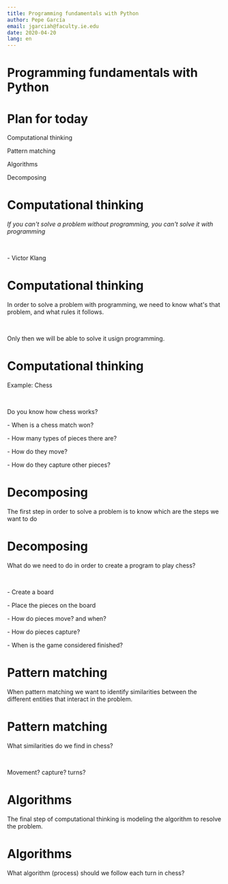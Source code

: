 ```yaml
---
title: Programming fundamentals with Python
author: Pepe García
email: jgarciah@faculty.ie.edu
date: 2020-04-20
lang: en
---
```


Programming fundamentals with Python
====================================


Plan for today
==============

Computational thinking

Pattern matching

Algorithms

Decomposing

Computational thinking
======================

*If you can\'t solve a problem without programming, you can\'t solve it
with programming*

 

\- Victor Klang

Computational thinking
======================

In order to solve a problem with programming, we need to know what\'s
that problem, and what rules it follows.

 

Only then we will be able to solve it usign programming.

Computational thinking
======================

Example: Chess

 

Do you know how chess works?

\- When is a chess match won?

\- How many types of pieces there are?

\- How do they move?

\- How do they capture other pieces?

Decomposing
===========

The first step in order to solve a problem is to know which are the
steps we want to do

Decomposing
===========

What do we need to do in order to create a program to play chess?

 

\- Create a board

\- Place the pieces on the board

\- How do pieces move? and when?

\- How do pieces capture?

\- When is the game considered finished?

Pattern matching
================

When pattern matching we want to identify similarities between the
different entities that interact in the problem.

Pattern matching
================

What similarities do we find in chess?

 

Movement? capture? turns?

Algorithms
==========

The final step of computational thinking is modeling the algorithm to
resolve the problem.

Algorithms
==========

What algorithm (process) should we follow each turn in chess?
